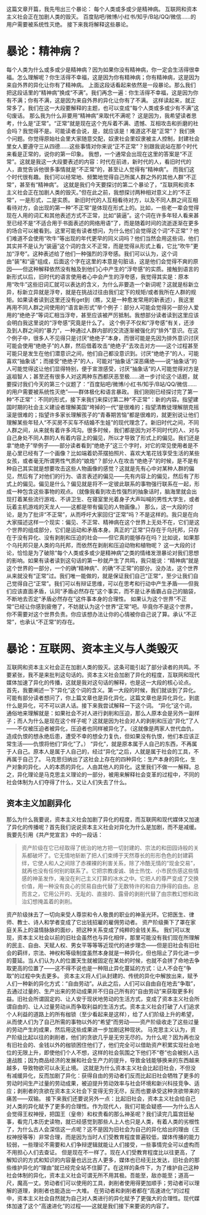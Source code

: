 这篇文章开篇，我先甩出三个暴论：
每个人类或多或少是精神病。
互联网和资本主义社会正在加剧人类的毁灭。
百度贴吧/微博/小红书/知乎/B站/QQ/微信……的用户需要被系统性灭绝。
接下来我将解释这些暴论。
# 暴论：精神病？
每个人类为什么或多或少是精神病？因为如果你没有精神病，你一定会生活得很幸福。怎么理解呢？你生活得不幸福，这是因为你有精神病；你有精神病，这是因为来自外界的异化让你有了精神病。
上面这段话看起来依然是一段暴论。那么我们把这段话里的“精神病”换成“不满”。我们再念一遍：你生活得不幸福，这是因为你有不满；你有不满，这是因为来自外界的异化让你有了不满。
这样读起来，就正常多了。我们在这一大段要解释的主题，也可以变成“每个人类或多或少有不满”这句废话。
那么我为什么非要用“精神病”来取代不满呢？
这是因为，我希望读者思考，什么是“正常”。“正常”就是现在这个充斥着不满、遗憾、互相攻击和折磨的社会吗？我觉得不是。可能读者会说，是，就应该是！难道这不是“正常”？
我们换个问题。你觉得原始社会里大家随意交配，奴隶社会里奴隶被主人控制，封建社会里女人要遵守三从四德……这些事情对你来说“正不正常”？别跟我说站在那个时代来看是正常的，说你的第一印象。
我想，一个通常会出现在这里的答案是“不正常”。这就是我这一大段要表述的内容：时代在前进，新时代的人，看旧时代的人，直觉告诉他很多事情就是“不正常”的，甚至让人觉得有“精神病”。
而我们这个时代很有趣。我们可以经常地、频繁地觉得自己所属人群之外的其他人群“不正常”，甚至有“精神病”。
这就是我们今天要探讨的第二个暴论了，“互联网和资本主义社会正在加剧人类的毁灭。”但在此之前，我想探讨两种相对意义上的“不正常”，一是形式，二是实质。
新旧时代的人互相看待对方，以及不同人群之间互相看待对方，会出现的第一种“不正常”是体现在形式上的。比如，一些老一辈会觉得现在人用的词汇和其他表述方式不正常，比如“装逼”。这个词在许多年轻人看来甚至已经不是“不适合用于书面表述的网络用语”了，而是随着时间的流逝逐渐在更多的场合可以被看到。这里可能有读者想问，为什么他们会觉得这个词“不正常”？他们难道不会使用“吹牛”等出现的年代更早的同义词吗？他们当然会用这些词，他们其实并不是认为“装逼”这个词的含义不正常，而是觉得从形式上看，它比“吹牛”更加“浮夸”。这种表述给了他们一种强烈的浮夸感。我们可以认为，这个词由“装”和“逼”组成，后面这个字在这里的本意是句脏话，这是他们会觉得不爽的原因——但这种解释依然没有触及到他们心中产生的“浮夸感”的实质。接触到语言的新形式以后，旧时代的语言使用者心中会产生的浮夸感，我觉得其实是：原本用“吹牛”这些旧词汇就可以表达的含义，为什么非要造一个新词呢？这就是标新立异，标新立异就是浮夸，就是在挑战过往由我们定下的规矩/或者我所在人群的规矩。如果读者读到这里还没有get到（瞧，又是一种愈发常用的新表述），我这里再用不同人群之间使用的“语言新形式”举个例子：部分人可能会觉得另一部分人爱用的“绝绝子”等词汇相当浮夸，甚至应该被严厉抵制。我想部分读者读到这里应该会明白我这里说的“浮夸感”究竟是什么了。
这个例子不仅和“浮夸感”有关，还涉及到人群之间的“暴力”，一种通过人群内部的交流逐渐被强化的“排外”意识。在这个例子中，很多人不见得只是讨厌“绝绝子”本身，而很可能是先因为排外意识讨厌可能会使用“绝绝子”的人群，然后借着攻击“绝绝子”去攻击对方——这个过程甚至可能只是发生在他们潜意识之间，他们自己都没意识到。讨厌“绝绝子”的人，可能喜欢“抽象话”；而接受“绝绝子”的人，可能对“抽象话”深恶痛绝——说“抽象话”的人可能觉得这让他们显得特别，便于宣泄感受，讨厌“抽象话”的人可能觉得对方是返祖智人；甚至还有很多人对这两种东西都厌恶至极……进一步讨论这个话题，就要探讨我们今天的第三个议题了：“百度贴吧/微博/小红书/知乎/B站/QQ/微信……的用户需要被系统性灭绝”——群体极化和语言暴政。
我们刚刚已经探讨完了第一种“不正常”：不同的形式，接下来我们来探讨第二种“不正常”：新的内容。指望建国时期的社会主义建设者理解美国“垮掉的一代”是很难的；指望清教徒理解朋克摇滚是很难的；指望许多家长理解孩子的“青春期苦恼”都是很难的，就更别说让他们理解某些年轻人“不买房不买车不结婚不生娃”的现代理念了。新旧时代之间，不同人群之间，从来就有着许多鸿沟。很多时候，我们都是因为对不同时代的人、对与自己身处不同人群的人有着内容上的偏见，所以才导致了形式上的偏见。我们还是拿“绝绝子”举例子——部分读者看到“绝绝子”这三个字时，对它的常见使用者是不是心里已经有了一个画像？比如端着奶茶摆拍照片、喜欢大笔花钱享受生活的某些女孩，或者毫无所谓男性气质的“娘炮”？部分人在攻击“绝绝子”的时候，是不是有种自己其实就是想要攻击这些人物画像的感觉？这就是先有心中对某种人群的偏见，然后有了对他们的行为、语言表述的偏见——先有内容上的偏见，然后有了形式上的偏见。偏见是什么？偏见就是将不一定彼此联系的事物强行联系在一起，形成一种包含这些事物的观点。（就像我看到攻击性强烈的抽象话时，脑海里就会出现打着某些流行游戏、不讲卫生、在寝室里光着身子大声叫喊的男性大学生，或者玩着主机游戏的天龙人——这都是带有偏见的人物画像。）
那么，这一大段的讨论，是为了批评“不正常”，从而呼吁大家回归“正常”吗？不是这样的。我只是在向大家描述这样一个现实：偏见、不正常、精神病在这个世界上无处不在，它们是这个世界的组成部分，它们是运动和矛盾本身。真正的“正常”只存在于乌托邦，只存在于没有异化、没有剥削和压迫的社会——但它真的能够存在吗？比如说，如果那个乌托邦只是人类的乌托邦，而依然在剥削和压迫动物和植物呢？
这一大段的讨论，恰恰是为了破除“每个人类或多或少是精神病”之类的情绪发泄暴论对我们思想的影响。如果有读者读到这句话的第一秒就产生了共鸣，我只能说：“精神病”就是这个世界的一部分，一个的确“精神病”、的确“不正常”的部分。没办法，这个世界从来就没有“正常”过。我们唯一能做的，就是保证我们自己“正常”，至少让我们自己觉得自己“正常”。我们可以有辩证思维，可以在思考和行动中产生矛盾——但我们应该直面矛盾，认同“矛盾必然存在”这个事实，而不是让矛盾霸占自己的脑袋，不断地去否定“矛盾必然存在”这件事本身的合理性。
如果认为这个世界“不正常”已经让你感到疲倦了，不妨就认为这个世界“正常”吧。毕竟你不是这个世界，你不需要对这个世界负责。你应该想办法让你的心情被你自己说了算。承认“不正常”，也承认“不正常”的存在。
# 暴论：互联网、资本主义与人类毁灭
互联网和资本主义社会正在加剧人类的毁灭。这条可能引起了部分读者的共鸣。不要紧张，我不是来批判这句话的。资本主义社会加剧了异化的程度，互联网和现代媒体加速了异化的传播，这就是我对这句话的解释，也是这一大段的核心论点。
首先，我要阐述一下“异化”这个词的含义。第一大段的时候，我们就谈到了异化。可能有部分读者想问了，你上篇文章也是异化异化，这篇文章也是异化异化，到底什么是异化，可不可以讲人话。接下来我尝试解释一下这个词。
“异化”这个词，通俗地来理解就是：如果社会不对人进行剥削和压迫，那么人原本会是另外一副样子；而人为什么是现在这个样子呢？这就是因为社会对人的剥削和压迫“异化”了人——不仅被压迫者被异化，压迫者也同样被异化了。（这就像是两家人世代血仇，造成仇恨的想永绝后患，遭受不幸的想全力复仇，但如果没有仇恨，他们本应该正常生活——仇恨将他们“异化”了。）
“异化”，就是原本属于人自己的东西，不再属于人自己。原本人是属于人自己的，经过“异化”之后，人就是属于社会的工具，不再属于自己了。
马克思归纳出了这社会上存在的四种异化：生产本身的异化，生产对象的异化，人的本质的异化，人由其他人的异化。这里我们不做一一解释。总之，异化理论是马克思主义理论的一部分，被用来解释社会变革的过程中，不同的社会体制为人们夺得了什么，又让人们失去了什么。
## 资本主义加剧异化
那么为什么我要说，资本主义社会加剧了异化的程度，而互联网和现代媒体又加速了异化的传播呢？首先我们说说资本主义社会对异化为什么是加剧，而不是减缓。我要先引用《共产党宣言》中的一段话：

> 资产阶级在它已经取得了统治的地方把一切封建的、宗法的和田园诗般的关系都破坏了。它无情地斩断了把人们束缚于天然尊长的形形色色的封建羁绊，它使人和人之间除了赤裸裸的利害关系，除了冷酷无情的“现金交易”，就再也没有任何别的联系了。它把宗教虔诚、骑士热忱、小市民伤感这些情感的神圣发作，淹没在利己主义打算的冰水之中。它把人的尊严变成了交换价值，用一种没有良心的贸易自由代替了无数特许的和自力挣得的自由。总而言之，它用公开的、无耻的、直接的、露骨的剥削代替了由宗教幻想和政治幻想掩盖着的剥削。

资产阶级抹去了一切向来受人尊崇和令人敬畏的职业的神圣光环。它把医生、律师、教士、诗人和学者变成了它出钱招雇的雇佣劳动者。
资产阶级撕下了罩在家庭关系上的温情脉脉的面纱，把这种关系变成了纯粹的金钱关系。
我们可以发现，资本主义社会以前的旧社会虽然也与异化相伴，那里可能没有我们现在所理解的民主、自由、天赋人权、男女平等等等近现代的进步理念——但是旧社会有旧社会的羁绊，宗法、神权和等级制度虽然本身就是一种异化，但也阻止了异化进一步的蔓延。当人们认为人的位置天生就被固定在某处的时候，也就不会拼了命地去争取更高的位置了——这不得不说也是一种阻止异化蔓延的方式：让人不会在“争取”的过程中失去更多。
资本主义将人们从封建的、传统的异化中解放出来，赋予人们一种新的异化方式：“自由劳动”。从此之后，人们可以自由自在地去“争取”，去通过过量的、生产出来的劳动成果并不归自己所有的“自由劳动”来获取更多利益。旧社会所谓固定的、让人安于现状地劳动的生活方式，变成了资本主义社会所谓自由的、让人过量劳动从而争取利益的生活方式。资本主义社会打破了人们追求个人利益的道路上的所有枷锁（至少看起来是这样），给了人们阶级上升的希望，从而使人们为了自己所需的事物以外的“希望”而劳动——资产阶级收走了这些过量的劳动产生的成果，然后用这些成果进一步加剧这种现状。
马克思主义认为，资产阶级比起以往的剥削者，他们的贪欲几乎是无穷无尽的。为什么呢？因为再也没有旧社会的、金钱以外的枷锁困住他们了，他们完全可以借助资产积累实现社会地位的无限上升，即使他们个人不想，这样的社会氛围之下他们不“卷”也会被别人迅速战胜；因为商品经济的发展和社会生产力的提升，导致金钱能够换来的东西越来越多，导致物欲可以永无止境。
这就是为什么资本主义社会比起旧社会，不但没有减缓异化，反而加剧了异化：获得自由的劳动者们反而比起旧社会牺牲了更多的劳动时间生产过量的劳动成果，被迫提升劳动效率与社会环境和新兴科技竞争、适应；剥削者的贪欲在资本主义社会下变得无穷无尽，反而也要承受这种贪欲带来的痛苦——双输。
接下来我们还要说另外一点：比起旧社会，资本主义社会给自己对人类的异化赋予了更多的合理性。作为现代人，我们可能会疑惑——为什么古人会觉得王权神授，把国王（皇帝）和权贵看的那么神圣呢？我们读完几篇宫廷秘事，看完几本历史读物，就已经感觉到那些人上人也只是人类，有着人类的劣根性了，为什么古人会深信这一点呢？这不是因为旧社会为自己的异化给出的理由（王权神授等等）非常合理，而是因为当时人们受教育程度普遍较低，媒体传播的能力较弱，一些理论不需要和人们争辩逻辑就能让人们接受，一些事情完全可以虚构而不用担心人们去查证。
但是现在不一样了。现在人们受教育程度比以往更高，了解知识的方式和知识的内容量也远比古人更多，媒体也已经无比发达，旧社会的那些维护异化的“理由”就已经完全站不住脚了。在这样的条件下，为了维护自己这种社会体制的异化，资本主义社会可谓无所不用其极。吾能至，敌亦能至；道高一尺，魔高一丈。劳动者们可以使用的工具，剥削者使用得更加顺手；劳动者可以理解的道理，剥削者也能造出一大堆。
在劳动者和剥削者都在“高速进化”的过程中，资本主义社会自然就为自己对人类进行的异化赋予了更强大的合理性。现代媒体加速了这个“高速进化”的过程——这就是我们接下来要说的内容了。
<!-- ##{"timestamp":1667373752}## -->